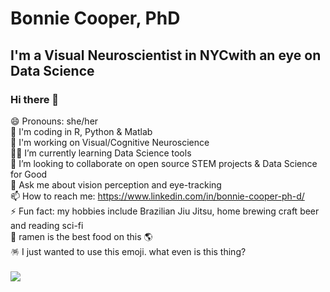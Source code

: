 # Bonnie Cooper, PhD

## I'm a Visual Neuroscientist in NYCwith an eye on Data Science

### Hi there 👋
😄 Pronouns: she/her  
👾 I'm coding in R, Python & Matlab  
🧠 I'm working on Visual/Cognitive Neuroscience   
🦄🥷 I’m currently learning Data Science tools  
👯 I’m looking to collaborate on open source STEM projects & Data Science for Good   
💬 Ask me about vision perception and eye-tracking  
📫 How to reach me: https://www.linkedin.com/in/bonnie-cooper-ph-d/  
⚡ Fun fact: my hobbies include Brazilian Jiu Jitsu, home brewing craft beer and reading sci-fi  
🍜 ramen is the best food on this 🌎  
🪅 I just wanted to use this emoji. what even is this thing?
<br><br>
![](https://wallpaperaccess.com/full/101820.jpg)
<!--
**SmilodonCub/SmilodonCub** is a ✨ _special_ ✨ repository because its `README.md` (this file) appears on your GitHub profile.

Here are some ideas to get you started:

-->
